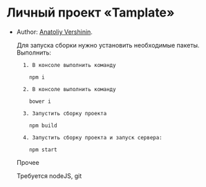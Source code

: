 # Личный проект «Tamplate»

* Author: [Anatoliy Vershinin](https://up.htmlacademy.ru/htmlcss/14/user/81582).


    Для запуска сборки нужно установить необходимые пакеты. Выполнить:

        1. В консоле выполнить команду

          npm i

        2. В консоле выполнить команду

          bower i

        3. Запустить сборку проекта

          npm build

        4. Запустить сборку проекта и запуск сервера:

          npm start



    Прочее

    Требуется nodeJS, git
